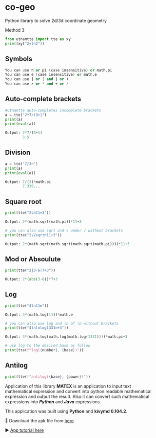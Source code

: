 # co-geo
Python library to solve 2d/3d coordinate geometry


Method 3

```python
from utnamtte import tte as xy
print(xy("2+ln2"))
```

## Symbols
```python
You can use π or pi (case insensitive) or math.pi
You can use e (case insensitive) or math.e
You can use { or ( and } or )
You can use × or * and ÷ or /

```
## Auto-complete brackets
```python
#utnamtte auto-completes incomplete brackets
a = tte("2*7/(3+1")
print(a)
print(eval(a))

```
```python
Output: 2*7/(3+1)
        3.5
```

## Division
```python
a = tte("7/3π")
print(a)
print(eval(a))
```
```python
Output: 7/(3)*math.pi
        7.330...
```

## Square root

```python
print(tte("2√π11+3"))
```
```python
Output: 2*(math.sqrt(math.pi))*11+3
```
```python
# you can also use sqrt and √ under √ without brackets
print(tte("2√√sqrtπ11+3"))
```
```python
Output: 2*(math.sqrt(math.sqrt(math.sqrt(math.pi))))*11+3
```

## Mod or Absoulute
```python
print(tte("2|3-6|7+3"))
```
```python
Output: 2*(abs(3-6))*7+3
```

## Log
```python
print(tte("4ln11e"))
```
```python
Output: 4*(math.log(11))*math.e
```
```python
# you can also use log and ln of ln without brackets
print(tte("4lnlnlog1331π+3"))
```
```python
Output: 4*(math.log(math.log(math.log(1331))))*math.pi+3
```
```python
# use log to the desired base as follow
print(tte(f"log({number}, {base})"))
```

## Antilog
```python
print(tte(f"antilog({base}, {power})"))
```



Application of this library
**MATEX** is an application to input text mathematical expression and convert into python readable mathematical expression and output the result.
Also it can convert such mathematical expressions into **_Python_** and **_Java_** expressions.

This application was built using **Python** and **kivymd 0.104.2**.

🔗 Download the apk file from [here](https://drive.google.com/drive/folders/13NEsclz1rMhXaleFpfHcjPhmgV5ac7Gf)

▶️  [App tutorial here](https://youtu.be/_vezBiyNTOA)

